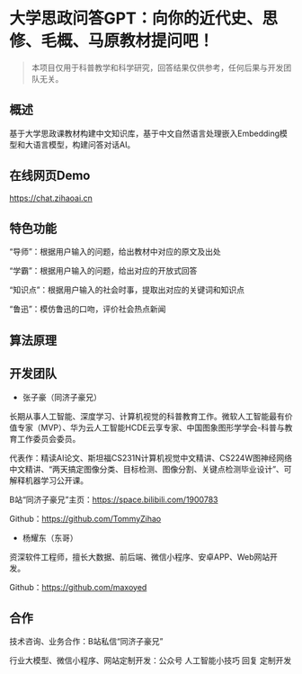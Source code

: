 # 大学思政问答GPT：向你的近代史、思修、毛概、马原教材提问吧！

> 本项目仅用于科普教学和科学研究，回答结果仅供参考，任何后果与开发团队无关。

## 概述

基于大学思政课教材构建中文知识库，基于中文自然语言处理嵌入Embedding模型和大语言模型，构建问答对话AI。

## 在线网页Demo

https://chat.zihaoai.cn

## 特色功能

“导师”：根据用户输入的问题，给出教材中对应的原文及出处

“学霸”：根据用户输入的问题，给出对应的开放式回答

“知识点”：根据用户输入的社会时事，提取出对应的关键词和知识点

“鲁迅”：模仿鲁迅的口吻，评价社会热点新闻

## 算法原理


## 开发团队

- 张子豪（同济子豪兄）

长期从事人工智能、深度学习、计算机视觉的科普教育工作。微软人工智能最有价值专家（MVP）、华为云人工智能HCDE云享专家、中国图象图形学学会-科普与教育工作委员会委员。

代表作：精读AI论文、斯坦福CS231N计算机视觉中文精讲、CS224W图神经网络中文精讲、“两天搞定图像分类、目标检测、图像分割、关键点检测毕业设计”、可解释机器学习公开课。

B站“同济子豪兄”主页：https://space.bilibili.com/1900783

Github：https://github.com/TommyZihao

- 杨耀东（东哥）

资深软件工程师，擅长大数据、前后端、微信小程序、安卓APP、Web网站开发。

Github：https://github.com/maxoyed

## 合作

技术咨询、业务合作：B站私信“同济子豪兄”

行业大模型、微信小程序、网站定制开发：公众号 人工智能小技巧 回复 定制开发
